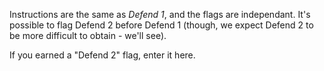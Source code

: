 Instructions are the same as *Defend 1*, and the flags are independant. It's possible to flag Defend 2 before Defend 1 (though, we expect Defend 2 to be more difficult to obtain - we'll see).

If you earned a "Defend 2" flag, enter it here.
